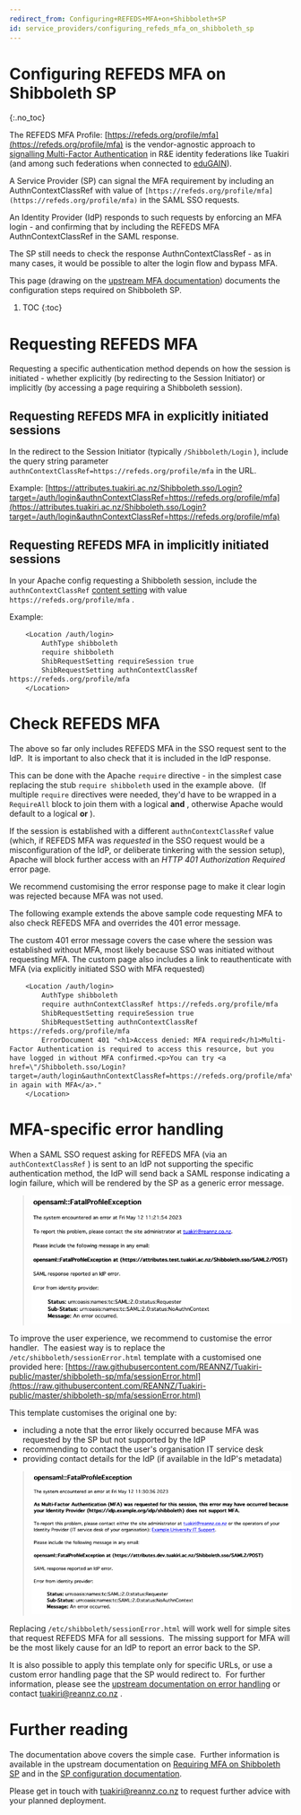 ```yaml
---
redirect_from: Configuring+REFEDS+MFA+on+Shibboleth+SP
id: service_providers/configuring_refeds_mfa_on_shibboleth_sp
---
```

# Configuring REFEDS MFA on Shibboleth SP
{:.no_toc}

The REFEDS MFA Profile: [https://refeds.org/profile/mfa](https://refeds.org/profile/mfa) is the vendor-agnostic approach to [signalling Multi-Factor Authentication](../multi-factor_authentication_with_refeds_mfa_profile) in R&E identity federations like Tuakiri (and among such federations when connected to [eduGAIN](edugain_resources/index)).

A Service Provider (SP) can signal the MFA requirement by including an AuthnContextClassRef with value of `[https://refeds.org/profile/mfa](https://refeds.org/profile/mfa)` in the SAML SSO requests.

An Identity Provider (IdP) responds to such requests by enforcing an MFA login - and confirming that by including the REFEDS MFA AuthnContextClassRef in the SAML response.

The SP still needs to check the response AuthnContextClassRef - as in many cases, it would be possible to alter the login flow and bypass MFA.

This page (drawing on the [upstream MFA documentation](https://shibboleth.atlassian.net/wiki/spaces/SP3/pages/2114781453/Requiring+Multi-Factor+Authentication)) documents the configuration steps required on Shibboleth SP.

1. TOC
{:toc}

# Requesting REFEDS MFA

Requesting a specific authentication method depends on how the session is initiated - whether explicitly (by redirecting to the Session Initiator) or implicitly (by accessing a page requiring a Shibboleth session).

## Requesting REFEDS MFA in explicitly initiated sessions

In the redirect to the Session Initiator (typically `/Shibboleth/Login` ), include the query string parameter `authnContextClassRef=https://refeds.org/profile/mfa` in the URL.

Example: [https://attributes.tuakiri.ac.nz/Shibboleth.sso/Login?target=/auth/login&authnContextClassRef=https://refeds.org/profile/mfa](https://attributes.tuakiri.ac.nz/Shibboleth.sso/Login?target=/auth/login&authnContextClassRef=https://refeds.org/profile/mfa)

## Requesting REFEDS MFA in implicitly initiated sessions

In your Apache config requesting a Shibboleth session, include the `authnContextClassRef` [content setting](https://shibboleth.atlassian.net/wiki/spaces/SP3/pages/2065334723/ContentSettings) with value `https://refeds.org/profile/mfa` .

Example:

```
    <Location /auth/login>
        AuthType shibboleth
        require shibboleth
        ShibRequestSetting requireSession true
        ShibRequestSetting authnContextClassRef https://refeds.org/profile/mfa
    </Location>
```

# Check REFEDS MFA

The above so far only includes REFEDS MFA in the SSO request sent to the IdP.  It is important to also check that it is included in the IdP response.

This can be done with the Apache `require` directive - in the simplest case replacing the stub `require shibboleth` used in the example above.  (If multiple `require` directives were needed, they'd have to be wrapped in a `RequireAll` block to join them with a logical **and** , otherwise Apache would default to a logical **or** ).

If the session is established with a different `authnContextClassRef` value (which, if REFEDS MFA was _requested_ in the SSO request would be a misconfiguration of the IdP, or deliberate tinkering with the session setup), Apache will block further access with an _HTTP 401 Authorization Required_ error page.

We recommend customising the error response page to make it clear login was rejected because MFA was not used.

The following example extends the above sample code requesting MFA to also check REFEDS MFA and overrides the 401 error message.

The custom 401 error message covers the case where the session was established without MFA, most likely because SSO was initiated without requesting MFA.  The custom page also includes a link to reauthenticate with MFA (via explicitly initiated SSO with MFA requested)

```
    <Location /auth/login>
        AuthType shibboleth 
        require authnContextClassRef https://refeds.org/profile/mfa
        ShibRequestSetting requireSession true
        ShibRequestSetting authnContextClassRef https://refeds.org/profile/mfa
        ErrorDocument 401 "<h1>Access denied: MFA required</h1>Multi-Factor Authentication is required to access this resource, but you have logged in without MFA confirmed.<p>You can try <a href=\"/Shibboleth.sso/Login?target=/auth/login&authnContextClassRef=https://refeds.org/profile/mfa\">logging in again with MFA</a>."
    </Location>
```

# MFA-specific error handling

When a SAML SSO request asking for REFEDS MFA (via an `authContextClassRef` ) is sent to an IdP not supporting the specific authentication method, the IdP will send back a SAML response indicating a login failure, which will be rendered by the SP as a generic error message.

> ![](ShibbolethSP-sessionError-generic.png)

To improve the user experience, we recommend to customise the error handler.  The easiest way is to replace the `/etc/shibboleth/sessionError.html` template with a customised one provided here: [https://raw.githubusercontent.com/REANNZ/Tuakiri-public/master/shibboleth-sp/mfa/sessionError.html](https://raw.githubusercontent.com/REANNZ/Tuakiri-public/master/shibboleth-sp/mfa/sessionError.html)

This template customises the original one by:

*   including a note that the error likely occurred because MFA was requested by the SP but not supported by the IdP
*   recommending to contact the user's organisation IT service desk
*   providing contact details for the IdP (if available in the IdP's metadata)

> ![](ShibbolethSP-sessionError-MFA.png)

Replacing `/etc/shibboleth/sessionError.html` will work well for simple sites that request REFEDS MFA for all sessions.  The missing support for MFA will be the most likely cause for an IdP to report an error back to the SP.

It is also possible to apply this template only for specific URLs, or use a custom error handling page that the SP would redirect to.  For further information, please see the [upstream documentation on error handling](https://shibboleth.atlassian.net/wiki/spaces/SP3/pages/2065334361/Errors) or contact [tuakiri@reannz.co.nz](mailto:tuakiri@reannz.co.nz) .

# Further reading

The documentation above covers the simple case.  Further information is available in the upstream documentation on [Requiring MFA on Shibboleth SP](https://shibboleth.atlassian.net/wiki/spaces/SP3/pages/2114781453/Requiring+Multi-Factor+Authentication) and in the [SP configuration documentation](https://shibboleth.atlassian.net/wiki/spaces/SP3/).

Please get in touch with [tuakiri@reannz.co.nz](mailto:tuakiri@reannz.co.nz) to request further advice with your planned deployment.
